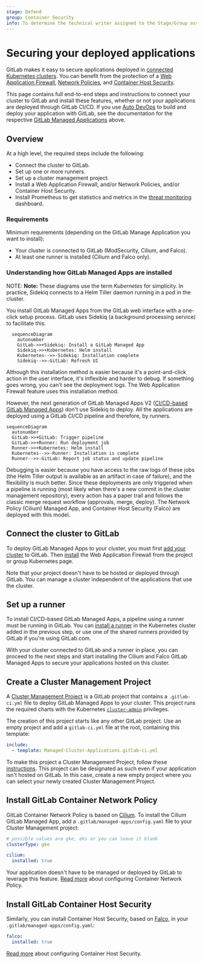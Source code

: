 ```yaml
---
stage: Defend
group: Container Security
info: To determine the technical writer assigned to the Stage/Group associated with this page, see https://about.gitlab.com/handbook/engineering/ux/technical-writing/#designated-technical-writers
---
```


# Securing your deployed applications

GitLab makes it easy to secure applications deployed in [connected Kubernetes clusters](index.md).
You can benefit from the protection of a [Web Application Firewall](../../../topics/web_application_firewall/quick_start_guide.md),
[Network Policies](../../../topics/autodevops/stages.md#network-policy),
and [Container Host Security](../../clusters/applications.md#install-falco-using-gitlab-cicd).

This page contains full end-to-end steps and instructions to connect your cluster to GitLab and
install these features, whether or not your applications are deployed through GitLab CI/CD. If you
use [Auto DevOps](../../../topics/autodevops/index.md)
to build and deploy your application with GitLab, see the documentation for the respective
[GitLab Managed Applications](../../clusters/applications.md)
above.

## Overview

At a high level, the required steps include the following:

- Connect the cluster to GitLab.
- Set up one or more runners.
- Set up a cluster management project.
- Install a Web Application Firewall, and/or Network Policies, and/or Container Host
  Security.
- Install Prometheus to get statistics and metrics in the
  [threat monitoring](../../application_security/threat_monitoring/)
  dashboard.

### Requirements

Minimum requirements (depending on the GitLab Manage Application you want to install):

- Your cluster is connected to GitLab (ModSecurity, Cilium, and Falco).
- At least one runner is installed (Cilium and Falco only).

### Understanding how GitLab Managed Apps are installed

NOTE: **Note:**
These diagrams use the term _Kubernetes_ for simplicity. In practice, Sidekiq connects to a Helm
Tiller daemon running in a pod in the cluster.

You install GitLab Managed Apps from the GitLab web interface with a one-click setup process. GitLab
uses Sidekiq (a background processing service) to facilitate this.

```mermaid
  sequenceDiagram
    autonumber
    GitLab->>+Sidekiq: Install a GitLab Managed App
    Sidekiq->>+Kubernetes: Helm install
    Kubernetes-->>-Sidekiq: Installation complete
    Sidekiq-->>-GitLab: Refresh UI
```

Although this installation method is easier because it's a point-and-click action in the user
interface, it's inflexible and harder to debug. If something goes wrong, you can't see the
deployment logs. The Web Application Firewall feature uses this installation method.

However, the next generation of GitLab Managed Apps V2 ([CI/CD-based GitLab Managed Apps](https://gitlab.com/groups/gitlab-org/-/epics/2103))
don't use Sidekiq to deploy. All the applications are deployed using a GitLab CI/CD pipeline and
therefore, by runners.

```mermaid
sequenceDiagram
  autonumber
  GitLab->>+GitLab: Trigger pipeline
  GitLab->>+Runner: Run deployment job
  Runner->>+Kubernetes: Helm install
  Kubernetes-->>-Runner: Installation is complete
  Runner-->>-GitLab: Report job status and update pipeline
```

Debugging is easier because you have access to the raw logs of these jobs (the Helm Tiller output is
available as an artifact in case of failure), and the flexibility is much better. Since these
deployments are only triggered when a pipeline is running (most likely when there's a new commit in
the cluster management repository), every action has a paper trail and follows the classic merge
request workflow (approvals, merge, deploy). The Network Policy (Cilium) Managed App, and Container
Host Security (Falco) are deployed with this model.

## Connect the cluster to GitLab

To deploy GitLab Managed Apps to your cluster, you must first
[add your cluster](add_remove_clusters.md)
to GitLab. Then [install](../../clusters/applications.md#installing-applications)
the Web Application Firewall from the project or group Kubernetes page.

Note that your project doesn't have to be hosted or deployed through GitLab. You can manage a
cluster independent of the applications that use the cluster.

## Set up a runner

To install CI/CD-based GitLab Managed Apps, a pipeline using a runner must be running in
GitLab. You can [install a runner](../../clusters/applications.md#gitlab-runner)
in the Kubernetes cluster added in the previous step, or use one of the shared runners provided by
GitLab if you're using GitLab.com.

With your cluster connected to GitLab and a runner in place, you can proceed to the next
steps and start installing the Cilium and Falco GitLab Managed Apps to secure your applications
hosted on this cluster.

## Create a Cluster Management Project

A [Cluster Management Project](../../clusters/management_project.md)
is a GitLab project that contains a `.gitlab-ci.yml` file to deploy GitLab Managed Apps to your
cluster. This project runs the required charts with the Kubernetes
[`cluster-admin`](https://kubernetes.io/docs/reference/access-authn-authz/rbac/#user-facing-roles)
privileges.

The creation of this project starts like any other GitLab project. Use an empty
project and add a `gitlab-ci.yml` file at the root, containing this template:

```yaml
include:
  - template: Managed-Cluster-Applications.gitlab-ci.yml
```

To make this project a Cluster Management Project, follow these
[instructions](../../clusters/management_project.md#selecting-a-cluster-management-project).
This project can be designated as such even if your application isn't hosted on GitLab. In this
case, create a new empty project where you can select your newly created Cluster Management Project.

## Install GitLab Container Network Policy

GitLab Container Network Policy is based on [Cilium](https://cilium.io/). To
install the Cilium GitLab Managed App, add a
`.gitlab/managed-apps/config.yaml` file to your Cluster Management project:

```yaml
# possible values are gke, eks or you can leave it blank
clusterType: gke

cilium:
  installed: true
```

Your application doesn't have to be managed or deployed by GitLab to leverage this feature.
[Read more](../../clusters/applications.md#install-cilium-using-gitlab-cicd)
about configuring Container Network Policy.

## Install GitLab Container Host Security

Similarly, you can install Container Host Security, based on
[Falco](https://falco.org/), in your `.gitlab/managed-apps/config.yaml`:

```yaml
falco:
  installed: true
```

[Read more](../../clusters/applications.md#install-falco-using-gitlab-cicd)
about configuring Container Host Security.
